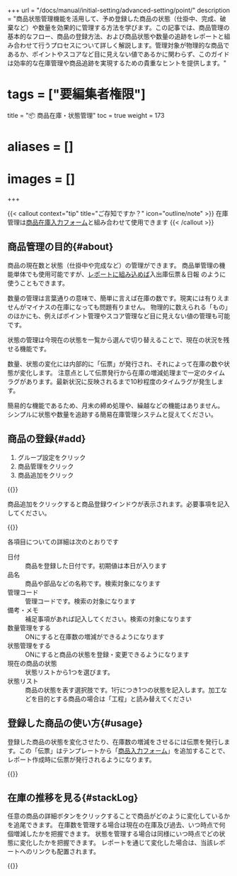+++
url = "/docs/manual/initial-setting/advanced-setting/point/"
description = "商品状態管理機能を活用して、予め登録した商品の状態（仕掛中、完成、破棄など）や数量を効果的に管理する方法を学びます。この記事では、商品管理の基本的なフロー、商品の登録方法、および商品状態や数量の追跡をレポートと組み合わせて行うプロセスについて詳しく解説します。管理対象が物理的な商品であるか、ポイントやスコアなど目に見えない値であるかに関わらず、このガイドは効率的な在庫管理や商品追跡を実現するための貴重なヒントを提供します。"
# tags = ["要編集者権限"]
title = "📦 商品在庫・状態管理"
toc = true
weight = 173
# aliases = []
# images = []
+++

{{< callout context="tip" title="ご存知ですか？" icon="outline/note" >}}
在庫管理は[商品在庫入力フォーム](/docs/manual/initial-setting/template/mod/)と組み合わせて使用できます
{{< /callout >}}

## 商品管理の目的{#about}

商品の現在数と状態（仕掛中や完成など）の管理ができます。
商品単管理の機能単体でも使用可能ですが、[レポートに組み込めば](/docs/manual/write-report/parts/#item)入出庫伝票＆日報 のように使うこともできます。

数量の管理は言葉通りの意味で、簡単に言えば在庫の数です。現実には有りえませんがマイナスの在庫になっても問題有りません。
物理的に数えられる「もの」のほかにも、例えばポイント管理やスコア管理など目に見えない値の管理も可能です。

状態の管理は今現在の状態を一覧から選んで切り替えることで、現在の状況を残せる機能です。

数量、状態の変化には内部的に「伝票」が発行され、それによって在庫の数や状態が変化します。
注意点として伝票発行から在庫の増減処理まで一定のタイムラグがあります。最新状況に反映されるまで10秒程度のタイムラグが発生します。

簡易的な機能であるため、月末の締め処理や、繰越などの機能はありません。
シンプルに状態や数量を追跡する簡易在庫管理システムと捉えてください。

## 商品の登録{#add}

1. グループ設定をクリック
1. 商品管理をクリック
1. 商品追加をクリック

{{<iTablet filename="addItem" msg="商品管理を開いてみよう" alice="ok">}}

商品追加をクリックすると商品登録ウインドウが表示されます。必要事項を記入してください。

{{<iTablet filename="itemResist" msg="商品を登録してみよう" alice="ok">}}

各項目についての詳細は次のとおりです

<dl class="basic">
  <dt>日付</dt>
  <dd>商品を登録した日付です。初期値は本日が入ります</dd>
  <dt>品名</dt>
  <dd>商品や部品などの名称です。検索対象になります</dd>
  <dt>管理コード</dt>
  <dd>管理コードです。検索の対象になります</dd>
  <dt>備考・メモ</dt>
  <dd>補足事項があれば記入してください。検索の対象になります</dd>
  <dt>数量管理をする</dt>
  <dd>ONにすると在庫数の増減ができるようになります</dd>
  <dt>状態管理をする</dt>
  <dd>ONにすると商品の状態を登録・変更できるようになります</dd>
  <dt>現在の商品の状態</dt>
  <dd>状態リストから1つを選びます。</dd>
  <dt>状態リスト</dt>
  <dd>商品の状態を表す選択肢です。1行につき1つの状態を記入します。加工などを目的とする商品の場合は「工程」と読み替えてください</dd>
</dl>

## 登録した商品の使い方{#usage}

登録した商品の状態を変化させたり、在庫数の増減をさせるには伝票を発行します。この「伝票」はテンプレートから「[商品入力フォーム](/docs/manual/initial-setting/template/mod/)」を追加することで、
レポート作成時に伝票が発行されるようになります。

{{<icatch filename="itemReport" msg="レポート作成画面から在庫の増減や状態変更が可能です" alice="ok">}}

## 在庫の推移を見る{#stackLog}

任意の商品の詳細ボタンをクリックすることで商品がどのように変化しているかを追尾できます。
在庫数を管理する場合は現在の在庫及び過去、いつ時点で何個増減したかを把握できます。
状態を管理する場合は同様にいつ時点でどの状態に変化したかを把握できます。
レポートを通じて変化した場合は、当該レポートへのリンクも配置されます。

{{<iTablet filename="itemHistory" msg="商品の状態変遷ログ画面。現在の数量から逆算で計算されます" alice="ok">}}
